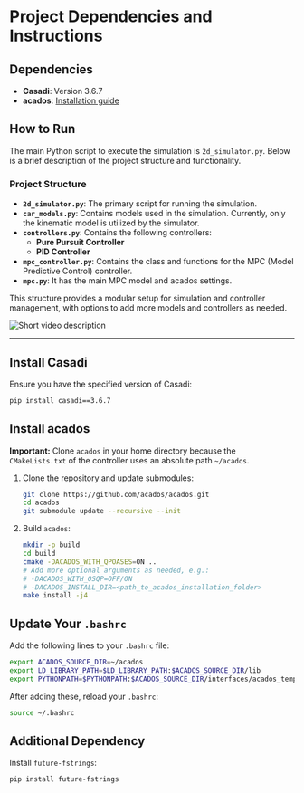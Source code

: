 # Project Dependencies and Instructions

## Dependencies

- **Casadi**: Version 3.6.7
- **acados**: [Installation guide](https://docs.acados.org/installation/)

## How to Run

The main Python script to execute the simulation is `2d_simulator.py`. Below is a brief description of the project structure and functionality.

### Project Structure

- **`2d_simulator.py`**: The primary script for running the simulation.
- **`car_models.py`**: Contains models used in the simulation. Currently, only the kinematic model is utilized by the simulator.
- **`controllers.py`**: Contains the following controllers:
  - **Pure Pursuit Controller**
  - **PID Controller**
- **`mpc_controller.py`**: Contains the class and functions for the MPC (Model Predictive Control) controller.
- **`mpc.py`**: It has the main MPC model and acados settings.

This structure provides a modular setup for simulation and controller management, with options to add more models and controllers as needed.


![Short video description](./media/python_sim_lat_mpc.gif)

--- 


## Install Casadi
Ensure you have the specified version of Casadi:
```bash
pip install casadi==3.6.7
```

## Install acados
**Important:** Clone `acados` in your home directory because the `CMakeLists.txt` of the controller uses an absolute path `~/acados`.

1. Clone the repository and update submodules:
   ```bash
   git clone https://github.com/acados/acados.git
   cd acados
   git submodule update --recursive --init
   ```

2. Build `acados`:
   ```bash
   mkdir -p build
   cd build
   cmake -DACADOS_WITH_QPOASES=ON ..
   # Add more optional arguments as needed, e.g.:
   # -DACADOS_WITH_OSQP=OFF/ON
   # -DACADOS_INSTALL_DIR=<path_to_acados_installation_folder>
   make install -j4
   ```

## Update Your `.bashrc`
Add the following lines to your `.bashrc` file:
```bash
export ACADOS_SOURCE_DIR=~/acados
export LD_LIBRARY_PATH=$LD_LIBRARY_PATH:$ACADOS_SOURCE_DIR/lib
export PYTHONPATH=$PYTHONPATH:$ACADOS_SOURCE_DIR/interfaces/acados_template
```
After adding these, reload your `.bashrc`:
```bash
source ~/.bashrc
```

## Additional Dependency
Install `future-fstrings`:
```bash
pip install future-fstrings
```


